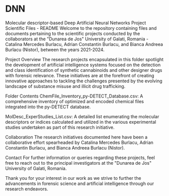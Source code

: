 # DNN
Molecular descriptor-based Deep Artificial Neural Networks 
Project Scientific Files - README
Welcome to the repository containing files and documents pertaining to the scientific projects conducted by the collaborators at the "Dunarea de Jos" University of Galati, Romania - Catalina Mercedes Burlacu, Adrian Constantin Burlacu, and Bianca Andreea Burlacu (Nistor), between the years 2021-2024.

Project Overview
The research projects encapsulated in this folder spotlight the development of artificial intelligence systems focused on the detection and class identification of synthetic cannabinoids and other designer drugs with forensic relevance. These initiatives are at the forefront of creating innovative approaches to tackling the challenges presented by the evolving landscape of substance misuse and illicit drug trafficking.

Folder Contents
ChemFile_Inventory_py-DETECT_Database.csv: A comprehensive inventory of optimized and encoded chemical files integrated into the py-DETECT database.

MolDesc_ExperStudies_List.csv: A detailed list enumerating the molecular descriptors or indices calculated and utilized in the various experimental studies undertaken as part of this research initiative.

Collaboration
The research initiatives documented here have been a collaborative effort spearheaded by Catalina Mercedes Burlacu, Adrian Constantin Burlacu, and Bianca Andreea Burlacu (Nistor).

Contact
For further information or queries regarding these projects, feel free to reach out to the principal investigators at the "Dunarea de Jos" University of Galati, Romania.

Thank you for your interest in our work as we strive to further the advancements in forensic science and artificial intelligence through our research endeavors.
